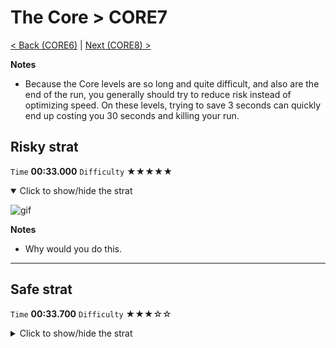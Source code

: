 # The Core > CORE7

[< Back (CORE6)](https://github.com/Doublevil/scbspeedrun/blob/main/levels/CORE/CORE6.md) | [Next (CORE8) >](https://github.com/Doublevil/scbspeedrun/blob/main/levels/CORE/CORE8.md)

**Notes**
- Because the Core levels are so long and quite difficult, and also are the end of the run, you generally should try to reduce risk instead of optimizing speed. On these levels, trying to save 3 seconds can quickly end up costing you 30 seconds and killing your run.

## Risky strat

`Time` **00:33.000** `Difficulty` ★★★★★
<details open>
  <summary>Click to show/hide the strat</summary>

  ![gif](https://github.com/Doublevil/scbspeedrun/blob/main/media/levels/CORE/CORE7_RiskyStrat.webp)

  **Notes**
  - Why would you do this.
</details>

---
## Safe strat

`Time` **00:33.700** `Difficulty` ★★★☆☆
<details>
  <summary>Click to show/hide the strat</summary>

  ![gif](https://github.com/Doublevil/scbspeedrun/blob/main/media/levels/CORE/CORE7_SafeStrat.webp)
</details>

